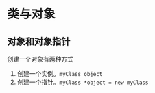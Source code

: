 # 类与对象

## 对象和对象指针

创建一个对象有两种方式

1. 创建一个实例。`myClass object`
2. 创建一个指针。`myClass *object = new myClass`





